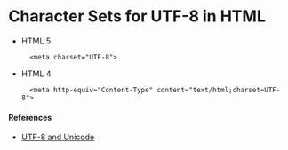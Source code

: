 # Character Sets for UTF-8 in HTML

* HTML 5

        <meta charset="UTF-8">

* HTML 4

        <meta http-equiv="Content-Type" content="text/html;charset=UTF-8">

#### References
* [UTF-8 and Unicode](http://www.utf-8.com/)

